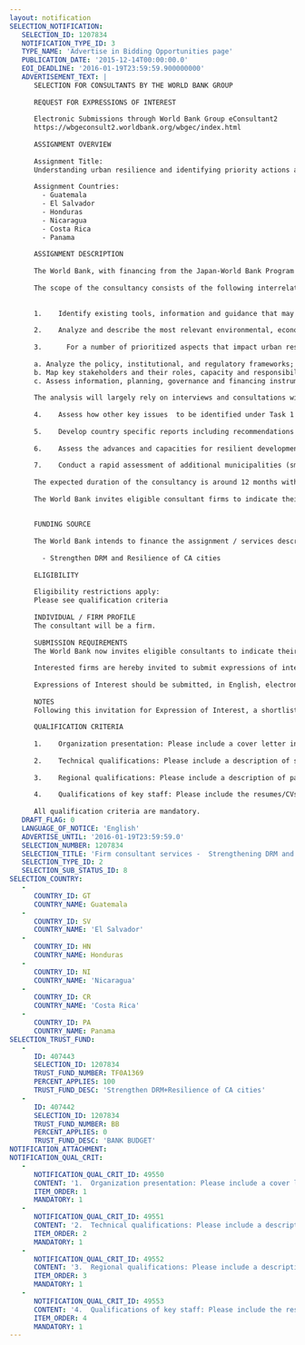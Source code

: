 ```yaml
---
layout: notification
SELECTION_NOTIFICATION: 
   SELECTION_ID: 1207834
   NOTIFICATION_TYPE_ID: 3
   TYPE_NAME: 'Advertise in Bidding Opportunities page'
   PUBLICATION_DATE: '2015-12-14T00:00:00.0'
   EOI_DEADLINE: '2016-01-19T23:59:59.900000000'
   ADVERTISEMENT_TEXT: |
      SELECTION FOR CONSULTANTS BY THE WORLD BANK GROUP
      
      REQUEST FOR EXPRESSIONS OF INTEREST
      
      Electronic Submissions through World Bank Group eConsultant2
      https://wbgeconsult2.worldbank.org/wbgec/index.html
      
      ASSIGNMENT OVERVIEW
      
      Assignment Title: 
      Understanding urban resilience and identifying priority actions and investments in Central America.
      
      Assignment Countries:
        - Guatemala
        - El Salvador
        - Honduras
        - Nicaragua
        - Costa Rica
        - Panama
      
      ASSIGNMENT DESCRIPTION
      
      The World Bank, with financing from the Japan-World Bank Program for Mainstreaming Disaster Risk Management in Developing Countries, and through the Global Facility for Disaster Reduction and Recovery (GFDRR), is seeking consultant services to assess the current state of urban resilience in Central America and to identify policy actions and specific priority investments projects that can be implemented by selected cities. Under the proposed framework, resilience is defined as the capacity of individuals, communities, institutions, businesses and systems within a city to survive, adapt, and grow no matter what kinds of chronic stresses and acute shocks they experience. A resilient city can adapt to a variety of shocks and stress while still providing essential services to its residents, especially the poor and vulnerable.
      
      The scope of the consultancy consists of the following interrelated tasks and subtasks:
      
      
      1.	Identify existing tools, information and guidance that may be useful for the purpose of the project and propose a specific methodology and road map for the analysis of resilient cities in Central America. The proposed methodology should take into consideration the main characteristics that define urban resilience such as aspects related to coordination, inclusiveness, redundancy, reflectiveness and robustness.
       
      2.	Analyze and describe the most relevant environmental, economic and social chronic stresses and acute shocks that affect cities in Central America based on the review of existing information.
      
      3.      For a number of prioritized aspects that impact urban resilience namely (i) decentralization and municipal/metropolitan management; (ii) urban development, including land use planning and housing; and (iii) disaster risk management and climate change adaptation including risk information, risk reduction, and disaster response carry out the following analysis at the national level for the six Central American countries:
      
      a. Analyze the policy, institutional, and regulatory frameworks;
      b. Map key stakeholders and their roles, capacity and responsibilities; and,
      c. Assess information, planning, governance and financing instruments, budget allocation, ongoing (or recent implemented) projects, and existing evaluation and control mechanisms.
      
      The analysis will largely rely on interviews and consultations with key stakeholders at the national and municipal level including DRM and planning agencies, relevant line ministries and municipal associations. The findings of the assessments will be validated by regional and national workshops with government officials and agencies, and representatives from civil society and the private sector. These workshops will also provide a space for peer-to-peer learning among Central American government regarding good practices to facilitate resilient development at the local level.
      
      4.	Assess how other key issues  to be identified under Task 1 and prioritized in consultation with government officials - impact urban resilience in the six countries. Examples include energy, urban transport, watershed management, water and sanitation, and social protection.
      
      5.	Develop country specific reports including recommendations on key public policy issues and a list of priority actions at the national level in order to improve the enabling framework for building resilience at the municipal level.
      
      6.	Assess the advances and capacities for resilient development in twelve (12) cities, and verify how far the national frameworks reviewed are being applied at the local level. The assessment will mirror the national review, applying the same methodology. The results will be presented in twelve in-depth case study assessments outlining specific gaps, opportunities and recommendations for resilient development and proposing prioritized strategic actions to enhance municipal resilience.
      
      7.	Conduct a rapid assessment of additional municipalities (small to medium sized cities) by developing a virtual survey (online questionnaire) that will broadly cover the same areas as the case studies.
      
      The expected duration of the consultancy is around 12 months with a total level of effort equivalent to approximately 45 person-months.
      
      The World Bank invites eligible consultant firms to indicate their interest in providing the services. Interested consultants should provide information indicating that they are qualified to perform the services (brochures, description of similar assignments, experience in similar conditions, availability of appropriate skills among staff, etc.).
      
      
      FUNDING SOURCE
      
      The World Bank intends to finance the assignment / services described below under the following trust fund(s):
       
        - Strengthen DRM and Resilience of CA cities
      
      ELIGIBILITY
      
      Eligibility restrictions apply:
      Please see qualification criteria
      
      INDIVIDUAL / FIRM PROFILE
      The consultant will be a firm. 
      
      SUBMISSION REQUIREMENTS
      The World Bank now invites eligible consultants to indicate their interest in providing the services. Interested consultants must provide information indicating that they are qualified to perform the services (brochures, description of similar assignments, experience in similar conditions, availability of appropriate skills among staff, etc.). Please note that the total size of all attachments should be less than 5MB. Consultants may associate to enhance their qualifications.
      
      Interested firms are hereby invited to submit expressions of interest.
      
      Expressions of Interest should be submitted, in English, electronically through World Bank Group eTendering (https://wbgeconsult2.worldbank.org/wbgec/index.html)
      
      NOTES
      Following this invitation for Expression of Interest, a shortlist of qualified firms will be formally invited to submit proposals. Shortlisting and selection will be subject to the availability of funding.
      
      QUALIFICATION CRITERIA
      
      1.	Organization presentation: Please include a cover letter introducing your firm/institution (2 pages maximum), and a summary of your project management qualifications (2 pages maximum).
      
      2.	Technical qualifications: Please include a description of similar past and present assignments (1) designing and implementing urban resilience projects including resilience assessment both at national and local levels, (2) working with government institutions in urban development or institutional strengthening focusing on enhancing resilience; and (3) other technical areas deemed relevant to this technical assignment (0.5 pages per project maximum; include period of performance for each project; at this point, project reference are not required; projects must be grouped according to category).
      
      3.	Regional qualifications: Please include a description of past and present projects in developing countries (0.5 pages per project maximum; project must be grouped according to category).
      
      4.	Qualifications of key staff: Please include the resumes/CVs of professional staff holding relevant technical experience, language skills (fluency in Spanish desirable for some of the team members) (2 pages maximum per key staff).
      
      All qualification criteria are mandatory.
   DRAFT_FLAG: 0
   LANGUAGE_OF_NOTICE: 'English'
   ADVERTISE_UNTIL: '2016-01-19T23:59:59.0'
   SELECTION_NUMBER: 1207834
   SELECTION_TITLE: 'Firm consultant services -  Strengthening DRM and Resilience of Central American Municipalities (P157269)'
   SELECTION_TYPE_ID: 2
   SELECTION_SUB_STATUS_ID: 8
SELECTION_COUNTRY: 
   - 
      COUNTRY_ID: GT
      COUNTRY_NAME: Guatemala
   - 
      COUNTRY_ID: SV
      COUNTRY_NAME: 'El Salvador'
   - 
      COUNTRY_ID: HN
      COUNTRY_NAME: Honduras
   - 
      COUNTRY_ID: NI
      COUNTRY_NAME: 'Nicaragua'
   - 
      COUNTRY_ID: CR
      COUNTRY_NAME: 'Costa Rica'
   - 
      COUNTRY_ID: PA
      COUNTRY_NAME: Panama
SELECTION_TRUST_FUND: 
   - 
      ID: 407443
      SELECTION_ID: 1207834
      TRUST_FUND_NUMBER: TF0A1369
      PERCENT_APPLIES: 100
      TRUST_FUND_DESC: 'Strengthen DRM+Resilience of CA cities'
   - 
      ID: 407442
      SELECTION_ID: 1207834
      TRUST_FUND_NUMBER: BB
      PERCENT_APPLIES: 0
      TRUST_FUND_DESC: 'BANK BUDGET'
NOTIFICATION_ATTACHMENT: 
NOTIFICATION_QUAL_CRIT: 
   - 
      NOTIFICATION_QUAL_CRIT_ID: 49550
      CONTENT: '1.	Organization presentation: Please include a cover letter introducing your firm/institution (2 pages maximum), and a summary of your project management qualifications (2 pages maximum).'
      ITEM_ORDER: 1
      MANDATORY: 1
   - 
      NOTIFICATION_QUAL_CRIT_ID: 49551
      CONTENT: '2.	Technical qualifications: Please include a description of similar past and present assignments (1) designing and implementing urban resilience projects including resilience assessment both at national and local levels, (2) working with government institutions in urban development or institutional strengthening focusing on enhancing resilience; and (3) other technical areas deemed relevant to this technical assignment (0.5 pages per project maximum; include period of performance).'
      ITEM_ORDER: 2
      MANDATORY: 1
   - 
      NOTIFICATION_QUAL_CRIT_ID: 49552
      CONTENT: '3.	Regional qualifications: Please include a description of past and present projects in developing countries (0.5 pages per project maximum; project must be grouped according to category).'
      ITEM_ORDER: 3
      MANDATORY: 1
   - 
      NOTIFICATION_QUAL_CRIT_ID: 49553
      CONTENT: '4.	Qualifications of key staff: Please include the resumes/CVs of professional staff holding relevant technical experience, language skills (fluency in Spanish desirable for some of the team members) (2 pages maximum per key staff).'
      ITEM_ORDER: 4
      MANDATORY: 1
---
```

